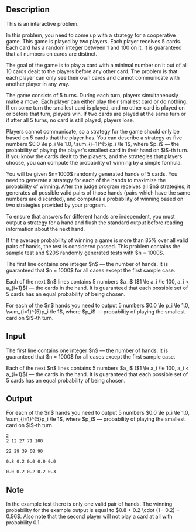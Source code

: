 ## Description

<div><p><span class="tex-font-style-bf">This is an interactive problem.</span></p><p>In this problem, you need to come up with a strategy for a cooperative game. This game is played by two players. Each player receives 5 cards. Each card has a random integer between 1 and 100 on it. It is guaranteed that all numbers on cards are distinct.</p><p>The goal of the game is to play a card with a minimal number on it out of all 10 cards dealt to the players before any other card. The problem is that each player can only see their own cards and cannot communicate with another player in any way.</p><p>The game consists of 5 turns. During each turn, players simultaneously make a move. Each player can either play their smallest card or do nothing. If on some turn the smallest card is played, and no other card is played on or before that turn, players win. If two cards are played at the same turn or if after all 5 turns, no card is still played, players lose.</p><p>Players cannot communicate, so a strategy for the game should only be based on 5 cards that the player has. You can describe a strategy as five numbers $0.0 \le p_i \le 1.0, \sum_{i=1}^{5}p_i \le 1$, where $p_i$&nbsp;— the probability of playing the player's smallest card in their hand on $i$-th turn. If you know the cards dealt to the players, and the strategies that players choose, you can compute the probability of winning by a simple formula. </p><p>You will be given $n=1000$ randomly generated hands of 5 cards. You need to generate a strategy for each of the hands to maximize the probability of winning. After the judge program receives all $n$ strategies, it generates all possible valid pairs of those hands (pairs which have the same numbers are discarded), and computes a probability of winning based on two strategies provided by your program. </p><p><span class="tex-font-style-bf">To ensure that answers for different hands are independent, you must output a strategy for a hand and flush the standard output before reading information about the next hand.</span></p><p>If the average probability of winning a game is more than 85% over all valid pairs of hands, the test is considered passed. This problem contains the sample test and $20$ randomly generated tests with $n = 1000$.</p></div><div class="input-specification"><p>The first line contains one integer $n$&nbsp;— the number of hands. It is guaranteed that $n = 1000$ for all cases except the first sample case. </p><p>Each of the next $n$ lines contains 5 numbers $a_i$ ($1 \le a_i \le 100, a_i &lt; a_{i+1}$)&nbsp;— the cards in the hand. It is guaranteed that each possible set of 5 cards has an equal probability of being chosen. </p></div><div class="output-specification"><p>For each of the $n$ hands you need to output 5 numbers $0.0 \le p_i \le 1.0, \sum_{i=1}^{5}p_i \le 1$, where $p_i$&nbsp;— probability of playing the smallest card on $i$-th turn.</p></div>

## Input

<p>The first line contains one integer $n$&nbsp;— the number of hands. It is guaranteed that $n = 1000$ for all cases except the first sample case. </p><p>Each of the next $n$ lines contains 5 numbers $a_i$ ($1 \le a_i \le 100, a_i &lt; a_{i+1}$)&nbsp;— the cards in the hand. It is guaranteed that each possible set of 5 cards has an equal probability of being chosen. </p>

## Output

<p>For each of the $n$ hands you need to output 5 numbers $0.0 \le p_i \le 1.0, \sum_{i=1}^{5}p_i \le 1$, where $p_i$&nbsp;— probability of playing the smallest card on $i$-th turn.</p>





```input1
2
2 12 27 71 100

22 29 39 68 90
```




```output1
0.8 0.2 0.0 0.0 0.0 

0.0 0.2 0.2 0.2 0.3
```



## Note

<p>In the example test there is only one valid pair of hands. The winning probability for the example output is equal to $0.8 + 0.2 \cdot (1 - 0.2) = 0.96$. Also note that the second player will not play a card at all with probability 0.1.</p>
